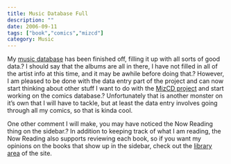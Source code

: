 ```yaml
---
title: Music Database Full
description: ""
date: 2006-09-11
tags: ["book","comics","mizcd"]
category: Music
---
```



My <a href="/web/20131211070641/http://mytungsten.net/music">music database</a> has been finished off, filling it up with all sorts of good data.? I should say that the albums are all in there, I have not filled in all of the artist info at this time, and it may be awhile before doing that.? However, I am pleased to be done with the data entry part of the project and can now start thinking about other stuff I want to do with the <a href="/web/20131211070641/http://mytungsten.net/mizcd">MizCD project</a> and start working on the comics database.? Unfortunately that is another monster on it’s own that I will have to tackle, but at least the data entry involves going through all my comics, so that is kinda cool.

One other comment I will make, you may have noticed the Now Reading thing on the sidebar.? In addition to keeping track of what I am reading, the Now Reading also supports reviewing each book, so if you want my opinions on the books that show up in the sidebar, check out the <a href="/web/20131211070641/http://mytungsten.net/library">library area</a> of the site.
